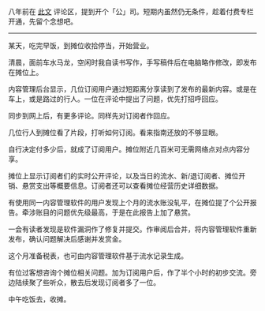 
八年前在 [此文](https://zhuanlan.zhihu.com/p/27549335) 评论区，提到开个「公」司。短期内虽然仍无条件，趁着付费专栏开通，先留个念想吧。

----

某天，吃完早饭，到摊位收拾停当，开始营业。

清晨，面前车水马龙，空闲时我自读书写作，手写稿件后在电脑略作修改，即发布在摊位上。

内容管理后台显示，几位订阅用户通过短距离分享读到了发布的最新内容。或是在车上，或是路过的行人。一位在评论中提出了问题，优先打招呼回应。

同步到网上后，有更多评论。同样先对订阅者作回应。

几位行人到摊位看了片段，打听如何订阅。看来指南还放的不够显眼。

自行决定付多少后，就成了订阅用户。摊位附近几百米可无需网络点对点内容分享。

摊位上显示订阅者们的实时公开评论，以及当日的流水、新/退订阅者、摊位开销、悬赏支出等概要信息。订阅者还可以查看摊位经营历史详细数据。

有使用同一内容管理软件的用户发现上个月的流水账没轧平，在摊位提了个公开报告。牵涉账目的问题优先级最高，于是在此报告上加了悬赏。

一会有读者发现是软件漏洞作了修复并提交。作审阅后合并，将内容管理软件重新发布，确认问题解决后感谢并发赏金。

这个月准备税表，也可由内容管理软件基于流水记录生成。

有位过客想咨询个摊位相关问题。加为订阅用户后，作了半个小时的初步交流。旁边陆续聚了些听众，散去后发现订阅者多了一位。

中午吃饭去，收摊。
